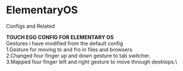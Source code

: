 # ElementaryOS
Configs and Related


**TOUCH EGG CONFIG FOR ELEMENTARY OS**\
Gestures i have modified from the default config\
1.Gesture for moving to and fro in files and browsers\
2.Changed four finger up and down gesture to tab switcher.\
3.Mapped four finger left and right gesture to move through desktops.\


